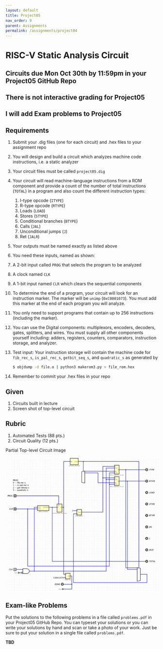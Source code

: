 ```yaml
---
layout: default
title: Project05
nav_order: 9
parent: Assignments
permalink: /assignments/project04
---
```


# RISC-V Static Analysis Circuit

## Circuits due Mon Oct 30th by 11:59pm in your Project05 GitHub Repo

## There is not interactive grading for Project05

## I will add Exam problems to Project05

## Requirements

1. Submit your .dig files (one for each circuit) and .hex files to your assignment repo
1. You will design and build a circuit which analyzes machine code instructions, i.e. a static analyzer
1. Your circuit files must be called `project05.dig`
1. Your circuit will read machine-language instructions from a ROM component and provide a count of the number of total instructions (`TOTAL`) in a program and also count the different instruction types: 
    1. I-type opcode (`ITYPE`)
    1. R-type opcode (`RTYPE`)
    1. Loads (`LOAD`)
    1. Stores (`STYPE`)
    1. Conditional branches (`BTYPE`)
    1. Calls (`JAL`)
    1. Unconditional jumps (`J`)
    1. Ret (`JALR`)
1. Your outputs must be named exactly as listed above
1. You need these inputs, named as shown:
1. A 2-bit input called `PROG` that selects the program to be analyzed
1. A clock named `CLK`
1. A 1-bit input named `CLR` which clears the sequential components
1. To determine the end of a program, your circuit will look for an instruction marker. The marker will be `unimp` (`0xC0001073`). You must add this marker at the end of each program you will analyze.
1. You only need to support programs that contain up to 256 instructions (including the marker).
1. You can use the Digital components: multiplexors, encoders, decoders, gates, splitters, and wires. You must supply all other components yourself including: adders, registers, counters, comparators, instruction storage, and analyzer.
1. Test input: Your instruction storage will contain the machine code for `fib_rec_s`, `is_pal_rec_s`, `getbit_seq_s`, and `quadratic_s` as generated by

    ```sh
    $ objdump -d file.o | python3 makerom3.py > file_rom.hex
    ```
1. Remember to commit your .hex files in your repo

## Given
1. Circuits built in lecture
1. Screen shot of top-level circuit

## Rubric
1. Automated Tests (88 pts.)
1. Circuit Quality (12 pts.)

Partial Top-level Circuit Image

![project05](project05.png)

## Exam-like Problems

Put the solutions to the following problems in a file called `problems.pdf` in your Project05 GitHub Repo. You can
typeset your solutions or you can write your solutions by hand and scan or take a photo of your work. Just be sure
to put your solution in a single file called `problems.pdf`.

**TBD**
